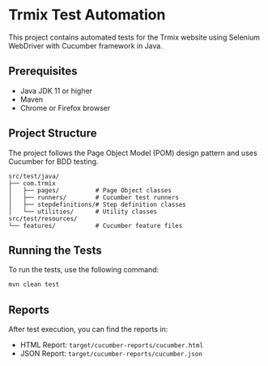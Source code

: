 # Trmix Test Automation

This project contains automated tests for the Trmix website using Selenium WebDriver with Cucumber framework in Java.

## Prerequisites

- Java JDK 11 or higher
- Maven
- Chrome or Firefox browser

## Project Structure

The project follows the Page Object Model (POM) design pattern and uses Cucumber for BDD testing.

```
src/test/java/
├── com.trmix
│   ├── pages/          # Page Object classes
│   ├── runners/        # Cucumber test runners
│   ├── stepdefinitions/# Step definition classes
│   └── utilities/      # Utility classes
src/test/resources/
└── features/           # Cucumber feature files
```

## Running the Tests

To run the tests, use the following command:

```bash
mvn clean test
```

## Reports

After test execution, you can find the reports in:
- HTML Report: `target/cucumber-reports/cucumber.html`
- JSON Report: `target/cucumber-reports/cucumber.json`
